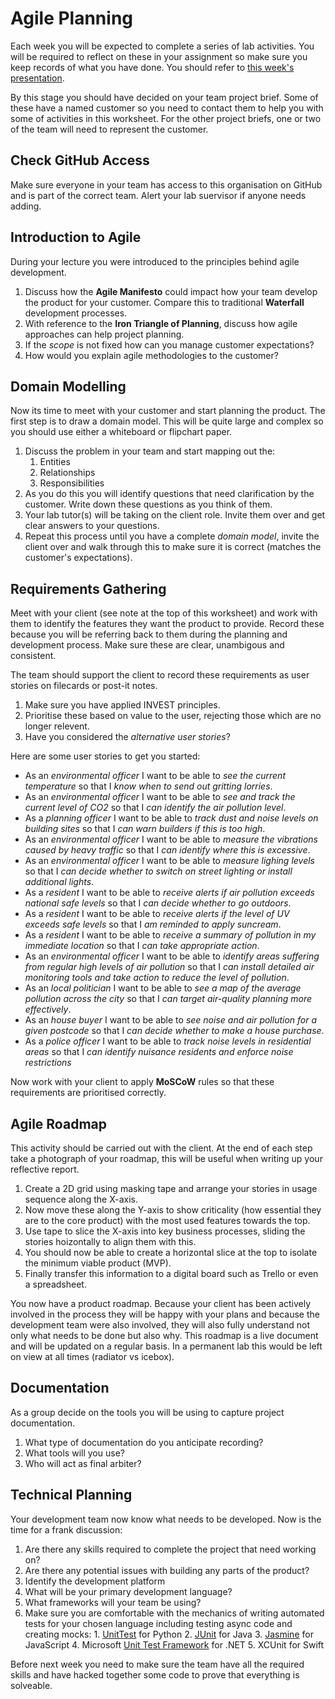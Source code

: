 # Agile Planning

Each week you will be expected to complete a series of lab activities. You will be required to reflect on these in your assignment so make sure you keep records of what you have done. You should refer to [this week's presentation](https://drive.google.com/open?id=1_eH_1Nhz9HkGZSWFygRDtE2b7fyx7BxglKxuF4jqWeQ).

By this stage you should have decided on your team project brief. Some of these have a named customer so you need to contact them to help you with some of activities in this worksheet. For the other project briefs, one or two of the team will need to represent the customer.

## Check GitHub Access

Make sure everyone in your team has access to this organisation on GitHub and is part of the correct team. Alert your lab suervisor if anyone needs adding.

## Introduction to Agile

During your lecture you were introduced to the principles behind agile development.

1. Discuss how the **Agile Manifesto** could impact how your team develop the product for your customer. Compare this to traditional **Waterfall** development processes.
2. With reference to the **Iron Triangle of Planning**, discuss how agile approaches can help project planning.
3. If the _scope_ is not fixed how can you manage customer expectations?
4. How would you explain agile methodologies to the customer?

## Domain Modelling

Now its time to meet with your customer and start planning the product. The first step is to draw a domain model. This will be quite large and complex so you should use either a whiteboard or flipchart paper.

1. Discuss the problem in your team and start mapping out the:
    1. Entities
    2. Relationships
    3. Responsibilities
2. As you do this you will identify questions that need clarification by the customer. Write down these questions as you think of them.
3. Your lab tutor(s) will be taking on the client role. Invite them over and get clear answers to your questions.
4. Repeat this process until you have a complete _domain model_, invite the client over and walk through this to make sure it is correct (matches the customer's expectations).

## Requirements Gathering

Meet with your client (see note at the top of this worksheet) and work with them to identify the features they want the product to provide. Record these because you will be referring back to them during the planning and development process. Make sure these are clear, unambigous and consistent.

The team should support the client to record these requirements as user stories on filecards or post-it notes.

1. Make sure you have applied INVEST principles.
2. Prioritise these based on value to the user, rejecting those which are no longer relevent.
3. Have you considered the _alternative user stories_?

Here are some user stories to get you started:

-  As an _environmental officer_ I want to be able to _see the current temperature_ so that I _know when to send out gritting lorries_.
-  As an _environmental officer_ I want to be able to _see and track the current level of CO2_ so that I _can identify the air pollution level_.
-  As a _planning officer_ I want to be able to _track dust and noise levels on building sites_ so that I _can warn builders if this is too high_.
-  As an _environmental officer_ I want to be able to _measure the vibrations caused by heavy traffic_ so that I _can identify where this is excessive_.
-  As an _environmental officer_ I want to be able to _measure lighing levels_ so that I _can decide whether to switch on street lighting or install additional lights_.
-  As a _resident_ I want to be able to _receive alerts if air pollution exceeds national safe levels_ so that I _can decide whether to go outdoors_.
-  As a _resident_ I want to be able to _receive alerts if the level of UV exceeds safe levels_ so that I _am reminded to apply suncream_.
-  As a _resident_ I want to be able to _receive a summary of pollution in my immediate location_ so that I _can take appropriate action_.
-  As an _environmental officer_ I want to be able to _identify areas suffering from regular high levels of air pollution_ so that I _can install detailed air monitoring tools and take action to reduce the level of pollution_.
-  As an _local politician_ I want to be able to _see a map of the average pollution across the city_ so that I _can target air-quality planning more effectively_.
-  As an _house buyer_ I want to be able to _see noise and air pollution for a given postcode_ so that I _can decide whether to make a house purchase_.
- As a _police officer_ I want to be able to _track noise levels in residential areas_ so that I _can identify nuisance residents and enforce noise restrictions_

Now work with your client to apply **MoSCoW** rules so that these requirements are prioritised correctly.

## Agile Roadmap

This activity should be carried out with the client. At the end of each step take a photograph of your roadmap, this will be useful when writing up your reflective report.

1. Create a 2D grid using masking tape and arrange your stories in usage sequence along the X-axis.
2. Now move these along the Y-axis to show criticality (how essential they are to the core product) with the most used features towards the top.
3. Use tape to slice the X-axis into key business processes, sliding the stories hoizontally to align them with this.
4. You should now be able to create a horizontal slice at the top to isolate the minimum viable product (MVP).
5. Finally transfer this information to a digital board such as Trello or even a spreadsheet.

You now have a product roadmap. Because your client has been actively involved in the process they will be happy with your plans and because the development team were also involved, they will also fully understand not only what needs to be done but also why. This roadmap is a live document and will be updated on a regular basis. In a permanent lab this would be left on view at all times (radiator vs icebox).

## Documentation

As a group decide on the tools you will be using to capture project documentation.

1. What type of documentation do you anticipate recording?
2. What tools will you use?
3. Who will act as final arbiter?

## Technical Planning

Your development team now know what needs to be developed. Now is the time for a frank discussion:

1. Are there any skills required to complete the project that need working on?
2. Are there any potential issues with building any parts of the product?
3. Identify the development platform
  1. What will be your primary development language?
  2. What frameworks will your team be using?
  3. Make sure you are comfortable with the mechanics of writing automated tests for your chosen language including testing async code and creating mocks:
    1. [UnitTest](https://docs.python.org/3/library/unittest.html) for Python
    2. [JUnit](http://junit.org) for Java
    3. [Jasmine](http://jasmine.github.io) for JavaScript
    4. Microsoft [Unit Test Framework](https://msdn.microsoft.com/en-us/library/hh598960.aspx) for .NET
    5. XCUnit for Swift

Before next week you need to make sure the team have all the required skills and have hacked together some code to prove that everything is solveable.
